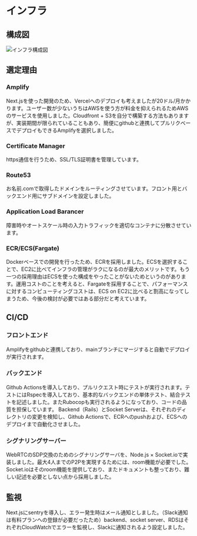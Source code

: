 # インフラ

## 構成図

![インフラ構成図](https://github.com/makoto00000/sabo_learn/assets/65654634/de75ef3c-dbcb-40e3-8c32-14eed87d46a6)

## 選定理由

### Amplify

Next.jsを使った開発のため、Vercelへのデプロイも考えましたが20ドル/月かかります。ユーザー数が少ないうちはAWSを使う方が料金を抑えられるためAWSのサービスを使用しました。Cloudfront + S3を自分で構築する方法もありますが、実装期間が限られていることもあり、簡便にgithubと連携してプルリクベースでデプロイもできるAmplifyを選択しました。

### Certificate Manager

https通信を行うため、SSL/TLS証明書を管理しています。

### Route53

お名前.comで取得したドメインをルーティングさせています。フロント用とバックエンド用にサブドメインを設定しました。

### Application Load Barancer

障害時やオートスケール時の入力トラフィックを適切なコンテナに分散させています。

### ECR/ECS(Fargate)

Dockerベースでの開発を行ったため、ECRを採用しました。ECSを選択することで、EC2に比べてインフラの管理がラクになるのが最大のメリットです。もう一つの採用理由はECSを使った構成をやったことがないためというのがあります。運用コストのことを考えると、Fargateを採用することで、パフォーマンスに対するコンピューティングコストは、ECS on EC2に比べると割高になってしまうため、今後の検討が必要ではある部分だと考えています。

## CI/CD

### フロントエンド

Amplifyをgithubと連携しており、mainブランチにマージすると自動でデプロイが実行されます。

### バックエンド

Github Actionsを導入しており、プルリクエスト時にテストが実行されます。テストにはRspecを導入しており、基本的なバックエンドの単体テスト、結合テストを記述しました。またRubocopも実行されるようになっており、コードの品質を担保しています。
Backend（Rails）とSocket Serverは、それぞれのディレクトリの変更を検知し、Github Actionsで、ECRへのpushおよび、ECSへのデプロイまで自動化させました。

### シグナリングサーバー

WebRTCのSDP交換のためのシグナリングサーバを、Node.js × Socket.ioで実装しました。最大4人までのP2Pを実現するためには、room機能が必要でした。Socket.ioはそのroom機能を提供しており、またドキュメントも整っており、難しい記述を必要としない点から採用しました。

## 監視

Next.jsにsentryを導入し、エラー発生時はメール通知としました。（Slack通知は有料プランへの登録が必要だったため）backend、socket server、RDSはそれぞれCloudWatchでエラーを監視し、Slackに通知されるよう設定しました。
